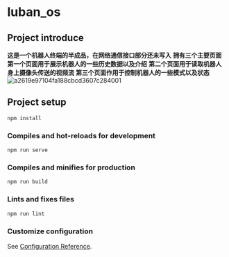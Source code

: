 # luban_os


## Project introduce
**这是一个机器人终端的半成品，在网络通信接口部分还未写入**
**拥有三个主要页面**
**第一个页面用于展示机器人的一些历史数据以及介绍**
**第二个页面用于读取机器人身上摄像头传送的视频流**
**第三个页面作用于控制机器人的一些模式以及状态**
![a2619e97104fa188cbcd3607c284001](https://github.com/imafishw/LubanOS/assets/95057679/b0b5cb58-a7f6-474a-bcc3-f2d215c1691e)

## Project setup
```
npm install
```

### Compiles and hot-reloads for development
```
npm run serve
```

### Compiles and minifies for production
```
npm run build
```

### Lints and fixes files
```
npm run lint
```

### Customize configuration
See [Configuration Reference](https://cli.vuejs.org/config/).
